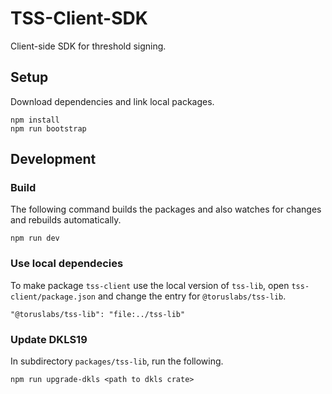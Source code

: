 
# TSS-Client-SDK

Client-side SDK for threshold signing.

## Setup

Download dependencies and link local packages.
```
npm install
npm run bootstrap
```

## Development

### Build

The following command builds the packages and also watches for changes and rebuilds automatically.
```
npm run dev
```

### Use local dependecies
To make package `tss-client` use the local version of `tss-lib`, open `tss-client/package.json` and change the entry for `@toruslabs/tss-lib`.
```
"@toruslabs/tss-lib": "file:../tss-lib"
```

### Update DKLS19
In subdirectory `packages/tss-lib`, run the following.
```
npm run upgrade-dkls <path to dkls crate>
```
